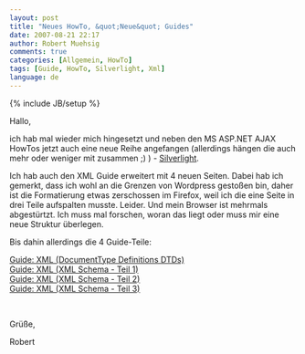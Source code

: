 ```yaml
---
layout: post
title: "Neues HowTo, &quot;Neue&quot; Guides"
date: 2007-08-21 22:17
author: Robert Muehsig
comments: true
categories: [Allgemein, HowTo]
tags: [Guide, HowTo, Silverlight, Xml]
language: de
---
```

{% include JB/setup %}
<p>Hallo,</p> <p>ich hab mal wieder mich hingesetzt und neben den MS ASP.NET AJAX HowTos jetzt auch eine neue Reihe angefangen (allerdings hängen die auch mehr oder weniger mit zusammen ;) ) - <a href="{{BASE_PATH}}/artikel/howto-microsoft-silverlight-10-grundlagen/" target="_blank">Silverlight</a>.</p> <p>Ich hab auch den XML Guide erweitert mit 4 neuen Seiten. Dabei hab ich gemerkt, dass ich wohl an die Grenzen von Wordpress gestoßen bin, daher ist die Formatierung etwas zerschossen im Firefox, weil ich die eine Seite in drei Teile aufspalten musste. Leider. Und mein Browser ist mehrmals abgestürtzt. Ich muss mal forschen, woran das liegt oder muss mir eine neue Struktur überlegen.</p> <p>Bis dahin allerdings die 4 Guide-Teile:</p> <p><a href="{{BASE_PATH}}/artikel/guide-xml-documenttype-definitions-dtds/">Guide: XML (DocumentType Definitions DTDs)</a><br><a href="{{BASE_PATH}}/artikel/guide-xml-xml-schema-xsd-teil-1/">Guide: XML (XML Schema - Teil 1)</a><br><a href="{{BASE_PATH}}/artikel/guide-xml-xml-schema-xsd-teil-2/">Guide: XML (XML Schema - Teil 2)</a><br><a href="{{BASE_PATH}}/artikel/guide-xml-xml-schema-xsd-teil-3/">Guide: XML (XML Schema - Teil 3)</a> <p>&nbsp;</p> <p>Grüße,</p> <p>Robert</p>
